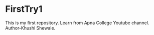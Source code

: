 # FirstTry1
This is my first repository. Learn from Apna College Youtube channel.
<br>
Author-Khushi Shewale.
